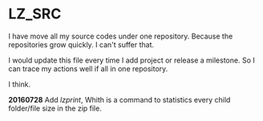 # LZ_SRC
I have move all my source codes under one repository. Because the repositories grow quickly. I can't suffer that.  

I would update this file every time I add project or release a milestone. So I can trace my actions well if all in one repository.

I think. 

**20160728**
Add *lzprint*, Whith is a command to statistics every child folder/file size in the zip file.
